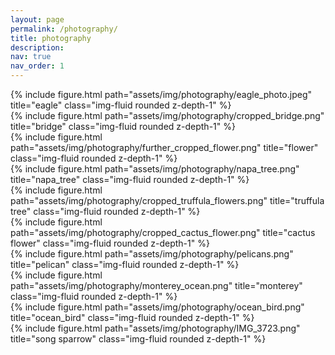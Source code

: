 ```yaml
---
layout: page
permalink: /photography/
title: photography
description: 
nav: true
nav_order: 1
---
```


<!-- Google tag (gtag.js) -->
<script async src="https://www.googletagmanager.com/gtag/js?id=G-JZNC5LYZYZ"></script>
<script>
  window.dataLayer = window.dataLayer || [];
  function gtag(){dataLayer.push(arguments);}
  gtag('js', new Date());

  gtag('config', 'G-JZNC5LYZYZ');
</script>

<div class="row">
    <div class="col-sm mt-3 mt-md-0">
        {% include figure.html path="assets/img/photography/eagle_photo.jpeg" title="eagle" class="img-fluid rounded z-depth-1" %}
    </div>
</div>


<div class="row justify-content-sm-center">
    <div class="col-sm-8 mt-3 mt-md-0">
        {% include figure.html path="assets/img/photography/cropped_bridge.png" title="bridge" class="img-fluid rounded z-depth-1" %}
    </div>
    <div class="col-sm-4 mt-3 mt-md-0">
        {% include figure.html path="assets/img/photography/further_cropped_flower.png" title="flower" class="img-fluid rounded z-depth-1" %}
    </div>
</div>


<div class="row">
    <div class="col-sm mt-3 mt-md-0">
        {% include figure.html path="assets/img/photography/napa_tree.png" title="napa_tree" class="img-fluid rounded z-depth-1" %}
    </div>
</div>

<div class="row justify-content-sm-center">
    <div class="col-sm-4 mt-3 mt-md-0">
        {% include figure.html path="assets/img/photography/cropped_truffula_flowers.png" title="truffula tree" class="img-fluid rounded z-depth-1" %}
    </div>
    <div class="col-sm-8 mt-3 mt-md-0">
        {% include figure.html path="assets/img/photography/cropped_cactus_flower.png" title="cactus flower" class="img-fluid rounded z-depth-1" %}
    </div>
    
</div>

<div class="row">
    <div class="col-sm mt-3 mt-md-0">
        {% include figure.html path="assets/img/photography/pelicans.png" title="pelican" class="img-fluid rounded z-depth-1" %}
    </div>
</div>


<div class="row justify-content-sm-center">
    <div class="col-sm-8 mt-3 mt-md-0">
        {% include figure.html path="assets/img/photography/monterey_ocean.png" title="monterey" class="img-fluid rounded z-depth-1" %}
    </div>
    <div class="col-sm-4 mt-3 mt-md-0">
        {% include figure.html path="assets/img/photography/ocean_bird.png" title="ocean_bird" class="img-fluid rounded z-depth-1" %}
    </div>
</div>

<div class="row">
    <div class="col-sm mt-3 mt-md-0">
        {% include figure.html path="assets/img/photography/IMG_3723.png" title="song sparrow" class="img-fluid rounded z-depth-1" %}
    </div>
</div>